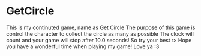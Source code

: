 # GetCircle
This is my continuted game, name as Get Circle
The purpose of this game is control the character to collect the circle as many as possible
The clock will count and your game will stop after 10.0 seconds! So try your best :>
Hope you have a wonderful time when playing my game! Love ya :3

